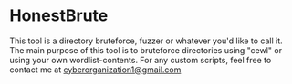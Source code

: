 # HonestBrute
This tool is a directory bruteforce, fuzzer or whatever you'd like to call it. The main purpose of this tool is to bruteforce directories using "cewl" or using your own wordlist-contents. For any custom scripts, feel free to contact me at cyberorganization1@gmail.com  
